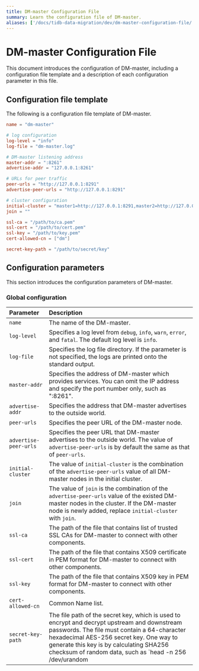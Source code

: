 ```yaml
---
title: DM-master Configuration File
summary: Learn the configuration file of DM-master.
aliases: ['/docs/tidb-data-migration/dev/dm-master-configuration-file/']
---
```


# DM-master Configuration File

This document introduces the configuration of DM-master, including a configuration file template and a description of each configuration parameter in this file.

## Configuration file template

The following is a configuration file template of DM-master.

```toml
name = "dm-master"

# log configuration
log-level = "info"
log-file = "dm-master.log"

# DM-master listening address
master-addr = ":8261"
advertise-addr = "127.0.0.1:8261"

# URLs for peer traffic
peer-urls = "http://127.0.0.1:8291"
advertise-peer-urls = "http://127.0.0.1:8291"

# cluster configuration
initial-cluster = "master1=http://127.0.0.1:8291,master2=http://127.0.0.1:8292,master3=http://127.0.0.1:8293"
join = ""

ssl-ca = "/path/to/ca.pem"
ssl-cert = "/path/to/cert.pem"
ssl-key = "/path/to/key.pem"
cert-allowed-cn = ["dm"]

secret-key-path = "/path/to/secret/key"
```

## Configuration parameters

This section introduces the configuration parameters of DM-master.

### Global configuration

| Parameter        | Description                                    |
| :------------ | :--------------------------------------- |
| `name` | The name of the DM-master. |
| `log-level` | Specifies a log level from `debug`, `info`, `warn`, `error`, and `fatal`. The default log level is `info`. |
| `log-file` | Specifies the log file directory. If the parameter is not specified, the logs are printed onto the standard output. |
| `master-addr` | Specifies the address of DM-master which provides services. You can omit the IP address and specify the port number only, such as ":8261". |
| `advertise-addr` | Specifies the address that DM-master advertises to the outside world. |
| `peer-urls` | Specifies the peer URL of the DM-master node. |
| `advertise-peer-urls` | Specifies the peer URL that DM-master advertises to the outside world. The value of `advertise-peer-urls` is by default the same as that of `peer-urls`. |
| `initial-cluster` | The value of `initial-cluster` is the combination of the `advertise-peer-urls` value of all DM-master nodes in the initial cluster. |
| `join` | The value of `join` is the combination of the `advertise-peer-urls` value of the existed DM-master nodes in the cluster. If the DM-master node is newly added, replace `initial-cluster` with `join`. |
| `ssl-ca` | The path of the file that contains list of trusted SSL CAs for DM-master to connect with other components. |
| `ssl-cert` | The path of the file that contains X509 certificate in PEM format for DM-master to connect with other components. |
| `ssl-key` | The path of the file that contains X509 key in PEM format for DM-master to connect with other components. |
| `cert-allowed-cn` | Common Name list. |
| `secret-key-path` | The file path of the secret key, which is used to encrypt and decrypt upstream and downstream passwords. The file must contain a 64-character hexadecimal AES-256 secret key. One way to generate this key is by calculating SHA256 checksum of random data, such as `head -n 256 /dev/urandom | sha256sum`. |
